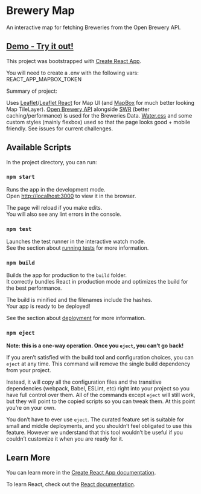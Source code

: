# Brewery Map

An interactive map for fetching Breweries from the Open Brewery API.

## [Demo - Try it out!](https://blooming-thicket-58491.herokuapp.com/)

This project was bootstrapped with [Create React App](https://github.com/facebook/create-react-app).

You will need to create a .env with the following vars:
REACT_APP_MAPBOX_TOKEN

Summary of project:

Uses [Leaflet](https://leafletjs.com/)/[Leaflet React](https://react-leaflet.js.org/) for Map UI (and [MapBox](https://www.mapbox.com/maps) for much better looking Map TileLayer). 
[Open Brewery API](https://www.openbrewerydb.org/) alongside [SWR](https://swr.vercel.app/) (better caching/performance) is used for the Breweries Data. 
[Water.css](https://watercss.kognise.dev/) and some custom styles (mainly flexbox) used so that the page looks good + mobile friendly. See issues for current challenges.

## Available Scripts

In the project directory, you can run:

### `npm start`

Runs the app in the development mode.\
Open [http://localhost:3000](http://localhost:3000) to view it in the browser.

The page will reload if you make edits.\
You will also see any lint errors in the console.

### `npm test`

Launches the test runner in the interactive watch mode.\
See the section about [running tests](https://facebook.github.io/create-react-app/docs/running-tests) for more information.

### `npm build`

Builds the app for production to the `build` folder.\
It correctly bundles React in production mode and optimizes the build for the best performance.

The build is minified and the filenames include the hashes.\
Your app is ready to be deployed!

See the section about [deployment](https://facebook.github.io/create-react-app/docs/deployment) for more information.

### `npm eject`

**Note: this is a one-way operation. Once you `eject`, you can’t go back!**

If you aren’t satisfied with the build tool and configuration choices, you can `eject` at any time. This command will remove the single build dependency from your project.

Instead, it will copy all the configuration files and the transitive dependencies (webpack, Babel, ESLint, etc) right into your project so you have full control over them. All of the commands except `eject` will still work, but they will point to the copied scripts so you can tweak them. At this point you’re on your own.

You don’t have to ever use `eject`. The curated feature set is suitable for small and middle deployments, and you shouldn’t feel obligated to use this feature. However we understand that this tool wouldn’t be useful if you couldn’t customize it when you are ready for it.

## Learn More

You can learn more in the [Create React App documentation](https://facebook.github.io/create-react-app/docs/getting-started).

To learn React, check out the [React documentation](https://reactjs.org/).
